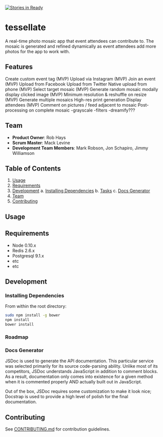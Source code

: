 [![Stories in Ready](https://badge.waffle.io/AcerbicWildcat/tessellate.png?label=ready&title=Ready)](https://waffle.io/AcerbicWildcat/tessellate)
# tessellate

A real-time photo mosaic app that event attendees can contribute to. The mosaic is generated and refined dynamically as event attendees add more photos for the app to work with.

## Features

Create custom event tag (MVP)
Upload via Instagram (MVP)
Join an event (MVP)
Upload from Facebook
Upload from Twitter
Native upload from phone (MVP)
Select target mosaic (MVP)
Generate random mosaic
modally display clicked image (MVP)
Minimum resolution & reshuffle on resize (MVP)
Generate multiple mosaics
High-res print generation
Display attendees (MVP)
Comment on pictures / feed adjacent to mosaic
Post-processing on complete mosaic
  -grayscale
  -filters
  -dreamify???


## Team

  - __Product Owner__: Rob Hays
  - __Scrum Master__: Mack Levine
  - __Development Team Members__: Mark Robson, Jon Schapiro, Jimmy Williamson

## Table of Contents

1. [Usage](#Usage)
2. [Requirements](#requirements)
3. [Development](#development)
    a. [Installing Dependencies](#installing-dependencies)
    b. [Tasks](#tasks)
    c. [Docs Generator](#docs-generator)
4. [Team](#team)
5. [Contributing](#contributing)

## Usage



## Requirements

- Node 0.10.x
- Redis 2.6.x
- Postgresql 9.1.x
- etc
- etc

## Development

### Installing Dependencies

From within the root directory:

```sh
sudo npm install -g bower
npm install
bower install
```

### Roadmap

### Docs Generator

JSDoc is used to generate the API documentation. This particular service was selected primarily for its source code-parsing ability. Unlike most of its competitors, JSDoc understands JavaScript in addition to comment blocks. As a result, documentation only comes into existence for a given method when it is commented properly AND actually built out in JavaScript.

Out of the box, JSDoc requires some customization to make it look nice; Docstrap is used to provide a high level of polish for the final documentation.


## Contributing

See [CONTRIBUTING.md](CONTRIBUTING.md) for contribution guidelines.